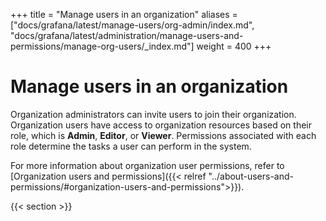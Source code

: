 +++
title = "Manage users in an organization"
aliases = ["docs/grafana/latest/manage-users/org-admin/index.md", "docs/grafana/latest/administration/manage-users-and-permissions/manage-org-users/_index.md"]
weight = 400
+++

# Manage users in an organization

Organization administrators can invite users to join their organization. Organization users have access to organization resources based on their role, which is **Admin**, **Editor**, or **Viewer**. Permissions associated with each role determine the tasks a user can perform in the system.

For more information about organization user permissions, refer to [Organization users and permissions]({{< relref "../about-users-and-permissions/#organization-users-and-permissions">}}).

{{< section >}}
